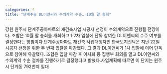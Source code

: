 ```yaml
---
categories: f
title: "단계주공 DL이앤씨와 수의계약 수순… 10월 말 총회"
---
```

강원 원주시 단계주공아파트의 재건축사업 시공자 선정이 수의계약으로 진행될 전망이다. 조합은 10월 말 총회를 개최하고 1·2차 입찰에 단독 참여한 DL이앤씨의 수주 여부를 결정한다는 방침이다.단계주공아파트 재건축 사업대행자인 한국토지신탁은 지난 22일 시공자 선정을 위한 두 번째 입찰을 마감했다. 그 결과 DL이앤씨가 1차 입찰에 이어 단독으로 참여해 유찰됐다. 조합은 입찰 마감 후 이사회 등 집행부 회의를 열고 DL이앤씨와 수의계약 수순 절차를 진행하기로 결정했다고 밝혔다.사업계획에 따르면 이 단지는 원주시 단계동 792번지 일대